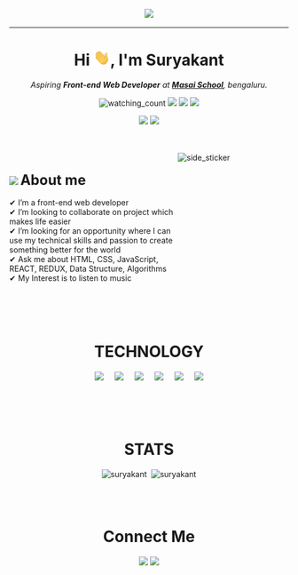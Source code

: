    <p align="center"><img src="https://github.com/thompsonemerson/thompsonemerson/raw/master/cover-thompson.png" height="200" /></p>
    <hr />
    <h1 align="center">Hi <img src="https://raw.githubusercontent.com/ABSphreak/ABSphreak/master/gifs/Hi.gif" width="30px">, I'm Suryakant</h1>
    <p align="center">
        <em>
            Aspiring <b>Front-end Web Developer</b> at <a href="https://www.masaischool.com/"> <b>Masai School</b></a>,
            bengaluru.
        </em>
    </p>
    <p align="center">
        <img src="https://komarev.com/ghpvc/?username=skant-2000&color=brightgreen" alt="watching_count" />
        <img src="https://img.shields.io/badge/Age-22-brightgreen" />
        <img src="https://img.shields.io/badge/Lives-India-success" />
        <img src="https://img.shields.io/badge/Languages-English%20%26%20Hindi-brightgreen" />
    </p>
    <p align="center" ><a href="https://drive.google.com/file/d/1xEWbPAaTAxeRWQeAWqfgTRqiXEe1283u/view?usp=sharing"><img src="https://img.shields.io/badge/Download-Resume-blue" /></a>
<a href="https://suryakantportfolio.netlify.app/"><img src="https://img.shields.io/badge/Watch-Portfolio-blue" /></a>
</p>
    <br />
    <br />
    <img align="right" width=200px height=200px alt="side_sticker" src="https://media.giphy.com/media/TEnXkcsHrP4YedChhA/giphy.gif" />
    <br />
    <br />
    <img src="https://media.giphy.com/media/iY8CRBdQXODJSCERIr/giphy.gif" width="30px">&nbsp;<b
        style="font-size: 25px;">About me </b><br /><br />
    ✔ I’m a front-end web developer<br>
    ✔ I’m looking to collaborate on project which makes life easier<br>
    ✔ I’m looking for an opportunity where I can use my technical skills and passion to create something better for the
    world<br>
    ✔ Ask me about HTML, CSS, JavaScript, REACT, REDUX, Data Structure, Algorithms<br />
    ✔ My Interest is to listen to music
    <br />
    <br />
    <br />
    <br />
    <br />
    <h1 align="center">TECHNOLOGY</h1>
    <p align="center">
        <img src="https://cdn.jsdelivr.net/gh/devicons/devicon/icons/html5/html5-original-wordmark.svg"
            style="height: 4rem; margin-right: 1rem" />
        <img src="https://cdn.jsdelivr.net/gh/devicons/devicon/icons/css3/css3-original-wordmark.svg"
            style="height: 4rem; margin-right: 1rem" />
        <img src="https://cdn.jsdelivr.net/gh/devicons/devicon/icons/javascript/javascript-plain.svg"
            style="height: 4rem; margin-right: 1rem" />
        <img src="https://cdn.jsdelivr.net/gh/devicons/devicon/icons/react/react-original.svg"
            style="height: 4rem; margin-right: 1rem" />
        <img src="https://cdn.jsdelivr.net/gh/devicons/devicon/icons/redux/redux-original.svg"
            style="height: 4rem; margin-right: 1rem" />
        <img src="https://cdn.jsdelivr.net/gh/devicons/devicon/icons/npm/npm-original-wordmark.svg"
            style="height: 4rem" />
    </p>
    <br />
    <br />
    <br />
    <h1 align="center">STATS</h1>
    <p align="center">
        <img src="https://github-readme-stats.vercel.app/api/top-langs?username=skant-2000&show_icons=true&locale=en&layout=compact"
            alt="suryakant" width="410" height="200px" />
        &nbsp;<img src="https://github-readme-stats.vercel.app/api?username=skant-2000&show_icons=true&locale=en"
            alt="suryakant" width="410" height="200px" />
    </p>
    <br />
    <br />
    <h1 align="center">Connect Me</h1>
    <p align="center">
        <a href="https://www.linkedin.com/in/suryakant-1085b3171/"><img src="https://img.shields.io/badge/-LinkedIn-0077B5?style=flat&logo=Linkedin&logoColor=white" /></a>
        <a href="mailto:suryakant2125@outlook.com"><img src="https://img.shields.io/badge/-Mail-D14836?style=flat&logo=Gmail&logoColor=white" /></a>
    </p>

